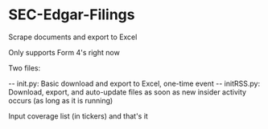 # SEC-Edgar-Filings
Scrape documents and export to Excel

Only supports Form 4's right now

Two files:

-- init.py: Basic download and export to Excel, one-time event
-- initRSS.py: Download, export, and auto-update files as soon as new insider activity occurs (as long as it is running)

Input coverage list (in tickers) and that's it

